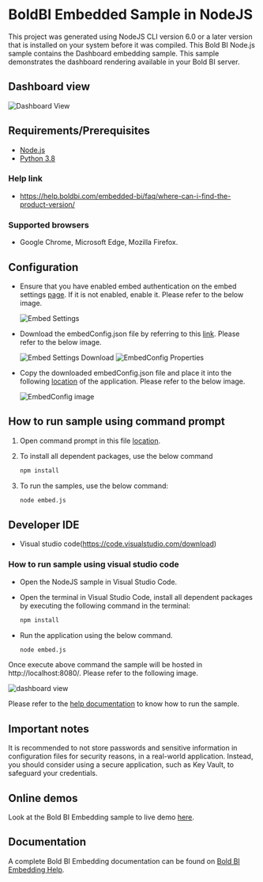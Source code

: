  # BoldBI Embedded Sample in NodeJS

This project was generated using NodeJS CLI version 6.0 or a later version that is installed on your system before it was compiled. This Bold BI Node.js sample contains the Dashboard embedding sample. This sample demonstrates the dashboard rendering available in your Bold BI server.

 ## Dashboard view

![Dashboard View](https://github.com/boldbi/aspnet-core-sample/assets/91586758/cb2dc2de-8327-4848-8ec5-1acf01888064)

 ## Requirements/Prerequisites

 * [Node.js](https://nodejs.org/en/)
 * [Python 3.8](https://www.python.org/downloads/release/python-383/)

 ### Help link

 * https://help.boldbi.com/embedded-bi/faq/where-can-i-find-the-product-version/

 ### Supported browsers
  
  * Google Chrome, Microsoft Edge, Mozilla Firefox.

 ## Configuration

 * Ensure that you have enabled embed authentication on the embed settings [page](https://help.boldbi.com/embedded-bi/site-administration/embed-settings/#get-embed-configuration-file). If it is not enabled, enable it. Please refer to the below image.

   ![Embed Settings](https://github.com/boldbi/aspnet-core-sample/assets/91586758/b3a81978-9eb4-42b2-92bb-d1e2735ab007)

 * Download the embedConfig.json file by referring to this [link](https://help.boldbi.com/embedded-bi/site-administration/embed-settings/#get-embed-configuration-file). Please refer to the below image.

    ![Embed Settings Download](https://github.com/boldbi/aspnet-core-sample/assets/91586758/d27d4cfc-6a3e-4c34-975e-f5f22dea6172)
    ![EmbedConfig Properties](https://github.com/boldbi/aspnet-core-sample/assets/91586758/d6ce925a-0d4c-45d2-817e-24d6d59e0d63)

 * Copy the downloaded embedConfig.json file and place it into the following [location](https://github.com/boldbi/nodejs-sample) of the application. Please refer to the below image.

   ![EmbedConfig image](https://github.com/boldbi/aspnet-core-sample/assets/91586758/5475fe01-2f43-4388-b91d-c6447f101aa4)

 ## How to run sample using command prompt 
    
  1. Open command prompt in this file [location](https://github.com/boldbi/nodejs-sample).

  2. To install all dependent packages, use the below command

     ```bash
     npm install
     ```
  
  3. To run the samples, use the below command:
 
     ```bash
     node embed.js
     ```

 ## Developer IDE

  * Visual studio code(https://code.visualstudio.com/download)

  ### How to run sample using visual studio code
 
  * Open the NodeJS sample in Visual Studio Code. 
   
  * Open the terminal in Visual Studio Code, install all dependent packages by executing the following command in the terminal: 
    ```bash
    npm install
    ```
 
  * Run the application using the below command.
    ```bash
    node embed.js
    ```

  Once execute above command the sample will be hosted in http://localhost:8080/. Please refer to the following image.
  
  ![dashboard view](https://github.com/boldbi/aspnet-core-sample/assets/91586758/cb2dc2de-8327-4848-8ec5-1acf01888064)

Please refer to the [help documentation](https://help.boldbi.com/embedded-bi/javascript-based/samples/v3.3.40-or-later/node-js/#how-to-run-the-sample) to know how to run the sample.

## Important notes

It is recommended to not store passwords and sensitive information in configuration files for security reasons, in a real-world application. Instead, you should consider using a secure application, such as Key Vault, to safeguard your credentials.

## Online demos

Look at the Bold BI Embedding sample to live demo [here](https://samples.boldbi.com/embed).


## Documentation

A complete Bold BI Embedding documentation can be found on [Bold BI Embedding Help](https://help.boldbi.com/embedded-bi/javascript-based/).
